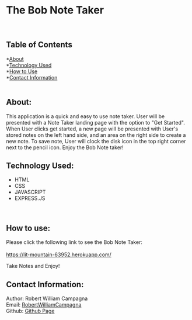 # The Bob Note Taker
<br>

## Table of Contents
*[About](#about)<br>
*[Technology Used](#technology-used)<br>
*[How to Use](#how-to-use)<br>
*[Contact Information](#contact-information)<br>
<br>

## About:
This application is a quick and easy to use note taker.  User will be presented with a Note Taker landing page with the option to "Get Started".  When User clicks get started, a new page will be presented with User's stored notes on the left hand side, and an area on the right side to create a new note.  To save note, User will clock the disk icon in the top right corner next to the pencil icon.  Enjoy the Bob Note taker!
<br>

## Technology Used:
- HTML
- CSS
- JAVASCRIPT
- EXPRESS.JS
<br>

## How to use:
Please click the following link to see the Bob Note Taker:  <br>
<br>
https://lit-mountain-63952.herokuapp.com/<br>

Take Notes and Enjoy!<br>

## Contact Information:
Author: Robert William Campagna<br>
Email: <a href="mailto:rwcnyla@gmail.com">RobertWilliamCampagna</a><br>
Github: <a href="https://github.com/RobertWilliamCampagna/note-taker">Github Page</a>
